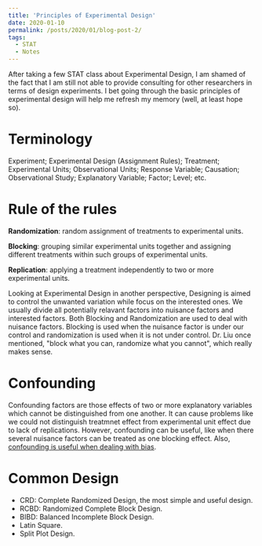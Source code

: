```yaml
---
title: 'Principles of Experimental Design'
date: 2020-01-10
permalink: /posts/2020/01/blog-post-2/
tags:
  - STAT
  - Notes
---
```


After taking a few STAT class about Experimental Design, I am shamed of the fact that I am still not able to provide consulting for other researchers in terms of design experiments. I bet going through the basic principles of experimental design will help me refresh my memory (well, at least hope so). 

Terminology
=====
Experiment; Experimental Design (Assignment Rules); Treatment; Experimental Units; Observational Units; Response Variable; Causation; Observational Study; Explanatory Variable; Factor; Level; etc. 


Rule of the rules 
======
**Randomization**: random assignment of treatments to experimental units.

**Blocking**: grouping similar experimental units together and assigning different treatments within such groups of experimental units.

**Replication**: applying a treatment independently to two or more experimental units.

Looking at Experimental Design in another perspective, Designing is aimed to control the unwanted variation while focus on the interested ones. We usually divide all potentially relavant factors into nuisance factors and interested factors. Both Blocking and Randomization are used to deal with nuisance factors. Blocking is used when the nuisance factor is under our control and randomization is used when it is not under control. Dr. Liu once mentioned, "block what you can, randomize what you cannot", which really makes sense. 

Confounding
======
Confounding factors are those effects of two or more explanatory variables which cannot be distinguished from one another. It can cause problems like we could not distinguish treatmnet effect from experimental unit effect due to lack of replications. However, confounding can be useful, like when there several nuisance factors can be treated as one blocking effect. Also, [confounding is useful when dealing with bias](https://www.ncbi.nlm.nih.gov/pmc/articles/PMC3503514/). 

Common Design
=====
  - CRD: Complete Randomized Design, the most simple and useful design.
  - RCBD: Randomized Complete Block Design.
  - BIBD: Balanced Incomplete Block Design.
  - Latin Square.
  - Split Plot Design.
